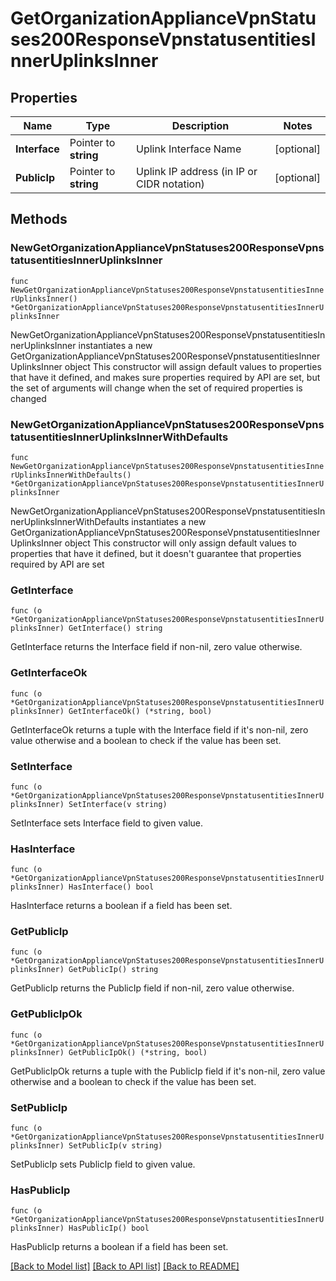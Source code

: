 # GetOrganizationApplianceVpnStatuses200ResponseVpnstatusentitiesInnerUplinksInner

## Properties

Name | Type | Description | Notes
------------ | ------------- | ------------- | -------------
**Interface** | Pointer to **string** | Uplink Interface Name | [optional] 
**PublicIp** | Pointer to **string** | Uplink IP address (in IP or CIDR notation) | [optional] 

## Methods

### NewGetOrganizationApplianceVpnStatuses200ResponseVpnstatusentitiesInnerUplinksInner

`func NewGetOrganizationApplianceVpnStatuses200ResponseVpnstatusentitiesInnerUplinksInner() *GetOrganizationApplianceVpnStatuses200ResponseVpnstatusentitiesInnerUplinksInner`

NewGetOrganizationApplianceVpnStatuses200ResponseVpnstatusentitiesInnerUplinksInner instantiates a new GetOrganizationApplianceVpnStatuses200ResponseVpnstatusentitiesInnerUplinksInner object
This constructor will assign default values to properties that have it defined,
and makes sure properties required by API are set, but the set of arguments
will change when the set of required properties is changed

### NewGetOrganizationApplianceVpnStatuses200ResponseVpnstatusentitiesInnerUplinksInnerWithDefaults

`func NewGetOrganizationApplianceVpnStatuses200ResponseVpnstatusentitiesInnerUplinksInnerWithDefaults() *GetOrganizationApplianceVpnStatuses200ResponseVpnstatusentitiesInnerUplinksInner`

NewGetOrganizationApplianceVpnStatuses200ResponseVpnstatusentitiesInnerUplinksInnerWithDefaults instantiates a new GetOrganizationApplianceVpnStatuses200ResponseVpnstatusentitiesInnerUplinksInner object
This constructor will only assign default values to properties that have it defined,
but it doesn't guarantee that properties required by API are set

### GetInterface

`func (o *GetOrganizationApplianceVpnStatuses200ResponseVpnstatusentitiesInnerUplinksInner) GetInterface() string`

GetInterface returns the Interface field if non-nil, zero value otherwise.

### GetInterfaceOk

`func (o *GetOrganizationApplianceVpnStatuses200ResponseVpnstatusentitiesInnerUplinksInner) GetInterfaceOk() (*string, bool)`

GetInterfaceOk returns a tuple with the Interface field if it's non-nil, zero value otherwise
and a boolean to check if the value has been set.

### SetInterface

`func (o *GetOrganizationApplianceVpnStatuses200ResponseVpnstatusentitiesInnerUplinksInner) SetInterface(v string)`

SetInterface sets Interface field to given value.

### HasInterface

`func (o *GetOrganizationApplianceVpnStatuses200ResponseVpnstatusentitiesInnerUplinksInner) HasInterface() bool`

HasInterface returns a boolean if a field has been set.

### GetPublicIp

`func (o *GetOrganizationApplianceVpnStatuses200ResponseVpnstatusentitiesInnerUplinksInner) GetPublicIp() string`

GetPublicIp returns the PublicIp field if non-nil, zero value otherwise.

### GetPublicIpOk

`func (o *GetOrganizationApplianceVpnStatuses200ResponseVpnstatusentitiesInnerUplinksInner) GetPublicIpOk() (*string, bool)`

GetPublicIpOk returns a tuple with the PublicIp field if it's non-nil, zero value otherwise
and a boolean to check if the value has been set.

### SetPublicIp

`func (o *GetOrganizationApplianceVpnStatuses200ResponseVpnstatusentitiesInnerUplinksInner) SetPublicIp(v string)`

SetPublicIp sets PublicIp field to given value.

### HasPublicIp

`func (o *GetOrganizationApplianceVpnStatuses200ResponseVpnstatusentitiesInnerUplinksInner) HasPublicIp() bool`

HasPublicIp returns a boolean if a field has been set.


[[Back to Model list]](../README.md#documentation-for-models) [[Back to API list]](../README.md#documentation-for-api-endpoints) [[Back to README]](../README.md)


